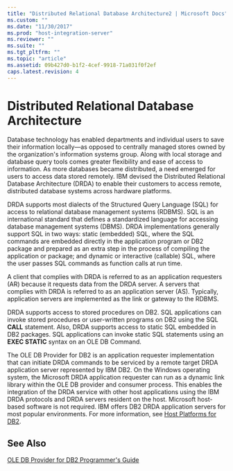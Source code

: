 ```yaml
---
title: "Distributed Relational Database Architecture2 | Microsoft Docs"
ms.custom: ""
ms.date: "11/30/2017"
ms.prod: "host-integration-server"
ms.reviewer: ""
ms.suite: ""
ms.tgt_pltfrm: ""
ms.topic: "article"
ms.assetid: 09b427d0-b1f2-4cef-9918-71a031f0f2ef
caps.latest.revision: 4
---
```

# Distributed Relational Database Architecture
Database technology has enabled departments and individual users to save their information locally—as opposed to centrally managed stores owned by the organization's information systems group. Along with local storage and database query tools comes greater flexibility and ease of access to information. As more databases became distributed, a need emerged for users to access data stored remotely. IBM devised the Distributed Relational Database Architecture (DRDA) to enable their customers to access remote, distributed database systems across hardware platforms.  
  
 DRDA supports most dialects of the Structured Query Language (SQL) for access to relational database management systems (RDBMS). SQL is an international standard that defines a standardized language for accessing database management systems (DBMS). DRDA implementations generally support SQL in two ways: static (embedded) SQL, where the SQL commands are embedded directly in the application program or DB2 package and prepared as an extra step in the process of compiling the application or package; and dynamic or interactive (callable) SQL, where the user passes SQL commands as function calls at run time.  
  
 A client that complies with DRDA is referred to as an application requesters (AR) because it requests data from the DRDA server. A servers that complies with DRDA is referred to as an application server (AS). Typically, application servers are implemented as the link or gateway to the RDBMS.  
  
 DRDA supports access to stored procedures on DB2. SQL applications can invoke stored procedures or user-written programs on DB2 using the SQL **CALL** statement. Also, DRDA supports access to static SQL embedded in DB2 packages. SQL applications can invoke static SQL statements using an **EXEC STATIC** syntax on an OLE DB Command.  
  
 The OLE DB Provider for DB2 is an application requester implementation that can initiate DRDA commands to be serviced by a remote target DRDA application server represented by IBM DB2. On the Windows operating system, the Microsoft DRDA application requester can run as a dynamic link library within the OLE DB provider and consumer process. This enables the integration of the DRDA service with other host applications using the IBM DRDA protocols and DRDA servers resident on the host. Microsoft host-based software is not required. IBM offers DB2 DRDA application servers for most popular environments. For more information, see [Host Platforms for DB2](../HIS2010/host-platforms-for-db2.md).  
  
## See Also  
 [OLE DB Provider for DB2 Programmer's Guide](../HIS2010/ole-db-provider-for-db2-programmer-s-guide.md)